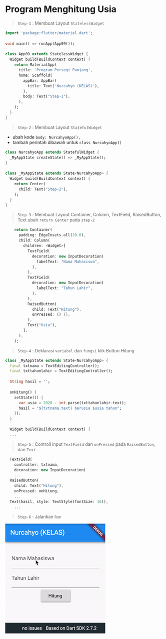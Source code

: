 # Program Menghitung Usia

> `Step-1` : Membuat Layout `StatelessWidget`

```dart
import 'package:flutter/material.dart';

void main() => runApp(App09());

class App09 extends StatelessWidget {
  Widget build(BuildContext context) {
    return MaterialApp(
      title: 'Program Persegi Panjang',
      home: Scaffold(
        appBar: AppBar(
          title: Text('Nurcahyo (KELAS)'),
        ),
        body: Text("Step-1"),
      ),
    );
  }
}
```

> `Step-2` : Membuat Layout `StatefulWidget`
- ubah kode `body: NurcahyoApp(),`
- tambah perintah dibawah untuk `class NurcahyoApp()`
  
```dart
class NurcahyoApp extends StatefulWidget {
  _MyAppState createState() => _MyAppState();
}

class _MyAppState extends State<NurcahyoApp> {
  Widget build(BuildContext context) {
    return Center(
      child: Text("Step-2"),
    );
  }
}
```

> `Step-3` : Membuat Layout Container, Column, TextField, RaisedButton, Text
> ubah `return Center` pada `step-2`

```dart
    return Container(
      padding: EdgeInsets.all(20.0),
      child: Column(
        children: <Widget>[
          TextField(
            decoration: new InputDecoration(
              labelText: "Nama Mahasiswa",
            ),
          ),
          TextField(
            decoration: new InputDecoration(
              labelText: "Tahun Lahir",
            ),
          ),
          RaisedButton(
            child: Text("Hitung"),
            onPressed: () {},
          ),
          Text("Usia"),
        ],
      ),
    );
```

> `Step-4` : Deklarasi `variabel` dan `fungsi` klik Button Hitung

```dart
class _MyAppState extends State<NurcahyoApp> {
  final txtnama = TextEditingController();
  final txttahunlahir = TextEditingController();

  String hasil = '';

  onHitung() {
    setState(() {
      var usia = 2020 - int.parse(txttahunlahir.text);
      hasil = "${txtnama.text} berusia $usia tahun";
    });
  }

  Widget build(BuildContext context) {
  ...
```

> `Step-5` : Controll input `TextField` dan `onPressed` pada `RaisedButton`, dan `Text`

```dart
  TextField(
    controller: txtnama,
    decoration: new InputDecoration(
    ...
  RaisedButton(
    child: Text("Hitung"),
    onPressed: onHitung,
    ...
  Text(hasil, style: TextStyle(fontSize: 16)),
    ...
```

> `Step-6` : Jalankan `Run`

![hasil](/flutter-usia.gif)
